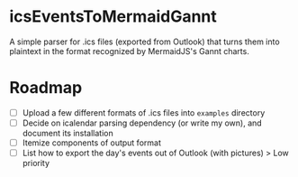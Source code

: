 # icsEventsToMermaidGannt
A simple parser for .ics files (exported from Outlook) that turns them into plaintext in the format recognized by MermaidJS's Gannt charts.

# Roadmap
- [ ] Upload a few different formats of .ics files into `examples` directory
- [ ] Decide on icalendar parsing dependency (or write my own), and document its installation
- [ ] Itemize components of output format
- [ ] List how to export the day's events out of Outlook (with pictures) > Low priority
